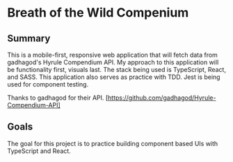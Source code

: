 # Breath of the Wild Compenium

## Summary

This is a mobile-first, responsive web application that will fetch data from gadhagod's Hyrule Compendium API. My approach to this application will be functionality first, visuals last. The stack being used is TypeScript, React, and SASS. This application also serves as practice with TDD. Jest is being used for component testing.

Thanks to gadhagod for their API. [https://github.com/gadhagod/Hyrule-Compendium-API]

## Goals

The goal for this project is to practice building component based UIs with TypeScript and React.
